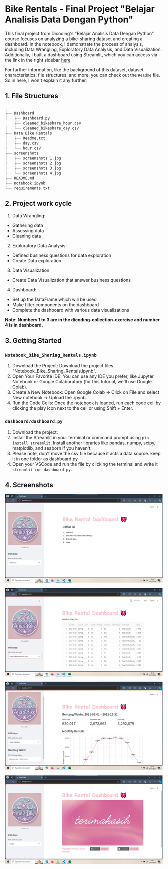 # Bike Rentals - Final Project "Belajar Analisis Data Dengan Python"

This final project from Dicoding's "Belajar Analisis Data Dengan Python" course focuses on analyzing a bike-sharing dataset and creating a dashboard. In the notebook, I demonstrate the process of analysis, including Data Wrangling, Exploratory Data Analysis, and Data Visualization. Additionally, I built a dashboard using Streamlit, which you can access via the link in the right sidebar [here](https://bike-sharing-rentals.streamlit.app/).

For further information, like the background of this dataset, dataset characteristics, file structures, and more, you can check out the `Readme` file. So in here, I won't explain it any further.

## 1. File Structures
```
.
├── Dashboard
│   ├── Dashboard.py
    ├── cleaned_bikeshare_hour.csv
│   └── cleaned_bikeshare_day.csv
├── Data Bike Rentals
│   ├── Readme.txt
│   ├── day.csv
|   └── hour.csv
├── screenshots
|   ├── screenshots 1.jpg
|   ├── screenshots 2.jpg
|   ├── screenshots 3.jpg
|   └── screenshots 4.jpg
├── README.md
├── notebook.ipynb
└── requirements.txt
```

## 2. Project work cycle
1. Data Wrangling: 
 - Gathering data
 - Assessing data
 - Cleaning data
2. Exploratory Data Analysis:
 - Defined business questions for data exploration
 - Create Data exploration
3. Data Visualization:
 - Create Data Visualization that answer business questions
4. Dashboard:
 - Set up the DataFrame which will be used
 - Make filter components on the dashboard
 - Complete the dashboard with various data visualizations

**Note: Numbers 1 to 3 are in the dicoding-collection-exercise and number 4 is in dashboard.**

## 3. Getting Started
### `Notebook_Bike_Sharing_Rentals.ipynb`
1. Download the Project: Download the project files "Notebook_Bike_Sharing_Rentals.ipynb".
2. Open Your Favorite IDE: You can use any IDE you prefer, like Jupyter Notebook or Google Colaboratory (for this tutorial, we'll use Google Colab).
3. Create a New Notebook: Open Google Colab -> Click on File and select New notebook -> Upload the .ipynb.
4. Run the Code Cells: Once the notebook is loaded, run each code cell by clicking the play icon next to the cell or using Shift + Enter.

### `dashboard/dashboard.py`
1. Download the project: 
2. Install the Streamlit in your terminal or command prompt using `pip install streamlit`. Install another libraries like pandas, numpy, scipy, matplotlib, and seaborn if you haven't.
3. Please note, don't move the csv file because it acts a data source. keep it in one folder as dashboard.py
4. Open your VSCode and run the file by clicking the terminal and write it `streamlit run dashboard.py`.
   
## 4. Screenshots
![alt text](https://github.com/AnastasiaHarum/bike-sharing-rentals/blob/main/screenshots/sreenshots%201.jpg)

![alt text](https://github.com/AnastasiaHarum/bike-sharing-rentals/blob/main/screenshots/screenshots%202.jpg)

![alt text](https://github.com/AnastasiaHarum/bike-sharing-rentals/blob/main/screenshots/screenshots%203.jpg)

![alt text](https://github.com/AnastasiaHarum/bike-sharing-rentals/blob/main/screenshots/screenshots%204.jpg)

